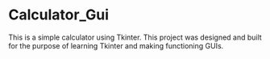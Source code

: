 # Calculator_Gui
This is a simple calculator using Tkinter. This project was designed and built for the purpose of learning Tkinter and making functioning GUIs.
